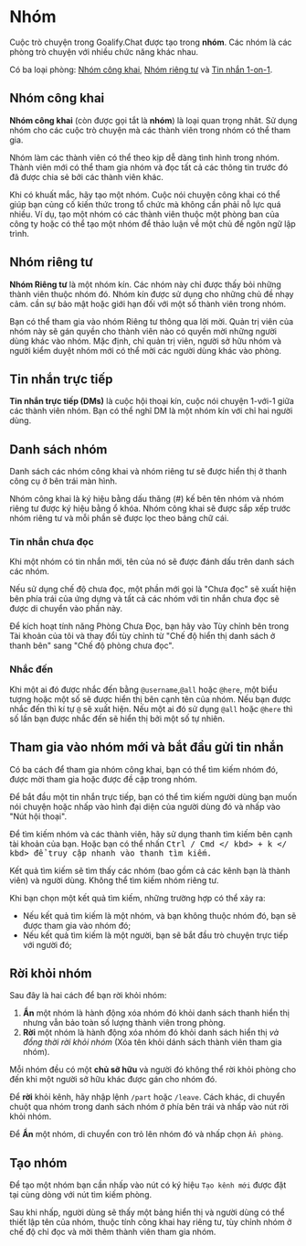 # Nhóm

Cuộc trò chuyện trong Goalify.Chat được tạo trong __nhóm__. Các nhóm là các phòng trò chuyện với nhiều chức năng khác nhau.

Có ba loại phòng: [Nhóm công khai](#nhóm-công-khai), [Nhóm riêng tư](#nhóm-riêng-tư) và [Tin nhắn 1-on-1](#tin-nhắn-trực-tiếp).

## Nhóm công khai

**Nhóm công khai** (còn được gọi tắt là **nhóm**) là loại quan trọng nhât. Sử dụng nhóm cho các cuộc trò chuyện mà các thành viên trong nhóm có thể tham gia.

Nhóm làm các thành viên có thể theo kịp dễ dàng tình hình trong nhóm. Thành viên mới có thể tham gia nhóm và đọc tất cả các thông tin trước đó đã được chia sẻ bởi các thành viên khác.

Khi có khuất mắc, hãy tạo một nhóm. Cuộc nói chuyện công khai có thể giúp bạn củng cố kiến thức trong tổ chức mà không cần phải nỗ lực quá nhiều. Ví dụ, tạo một nhóm có các thành viên thuộc một phòng ban của công ty hoặc có thể tạo một nhóm để thảo luận về một chủ đề ngôn ngữ lập trình.

## Nhóm riêng tư

**Nhóm Riêng tư** là một nhóm kín. Các nhóm này chỉ được thấy bỏi những thành viên thuộc nhóm đó. Nhóm kín được sử dụng cho những chủ đề nhạy cảm. cần sự bảo mật hoặc giới hạn đối với một số thành viên trong nhóm.

Bạn có thể tham gia vào nhóm Riêng tư thông qua lời mời. Quản trị viên của nhóm này sẽ gán quyền cho thành viên nào có quyền mời những người dùng khác vào nhóm. Mặc định, chỉ quản trị viên, người sở hữu nhóm và người kiểm duyệt nhóm mới có thể mời các người dùng khác vào phòng.

## Tin nhắn trực tiếp

**Tin nhắn trực tiếp (DMs)** là cuộc hội thoại kín, cuộc nói chuyện 1-với-1 giữa các thành viên nhóm. Bạn có thể nghĩ DM là một nhóm kín với chỉ hai người dùng.

## Danh sách nhóm

Danh sách các nhóm công khai và nhóm riêng tư sẽ được hiển thị ở thanh công cụ ở bên trái màn hình.

Nhóm công khai là ký hiệu bằng dấu thăng (#) kế bên tên nhóm và nhóm riêng tư được ký hiệu bằng ổ khóa. Nhóm công khai sẽ được sắp xếp trước nhóm riêng tư và mỗi phần sẽ được lọc theo bảng chữ cái.

### Tin nhắn chưa đọc

Khi một nhóm có tin nhắn mới, tên của nó sẽ được đánh dấu trên danh sách các nhóm.

Nếu sử dụng chế độ chưa đọc, một phần mới gọi là "Chưa đọc" sẽ xuất hiện bên phía trái của ứng dựng và tất cả các nhóm với tin nhắn chưa đọc sẽ được di chuyển vào phần này.

Để kích hoạt tính năng Phòng Chưa Đọc, bạn hãy vào Tùy chỉnh bên trong Tài khoản của tôi và thay đổi tùy chỉnh từ "Chế độ hiển thị danh sách ở thanh bên" sang "Chế độ phòng chưa đọc".

### Nhắc đến

Khi một ai đó được nhắc đến bằng `@username`,`@all` hoặc `@here`, một biểu tượng hoặc một số sẽ được hiển thị bên cạnh tên của nhóm. Nếu bạn được nhắc đến thì kí tự `@` sẽ xuất hiện. Nếu một ai đó sử dụng `@all` hoặc `@here` thì số lần bạn được nhắc đến sẽ hiển thị bởi một số tự nhiên.

## Tham gia vào nhóm mới và bắt đầu gửi tin nhắn

Có ba cách để tham gia nhóm công khai, bạn có thể tìm kiếm nhóm đó, được mời tham gia hoặc được đề cập trong nhóm.

Để bắt đầu một tin nhắn trực tiếp, bạn có thể tìm kiếm người dùng bạn muốn nói chuyện hoặc nhấp vào hình đại diện của người dùng đó và nhấp vào "Nút hội thoại".

Để tìm kiếm nhóm và các thành viên, hãy sử dụng thanh tìm kiếm bên cạnh tài khoản của bạn. Hoặc bạn có thể nhấn <kbd> Ctrl / Cmd </ kbd> + <kbd> k </ kbd> để truy cập nhanh vào thanh tìm kiếm.

Kết quả tìm kiếm sẽ tìm thấy các nhóm (bao gồm cả các kênh bạn là thành viên) và người dùng. Không thể tìm kiếm nhóm riêng tư.

Khi bạn chọn một kết quả tìm kiếm, những trường hợp có thể xảy ra:

- Nếu kết quả tìm kiếm là một nhóm, và bạn không thuộc nhóm đó, bạn sẽ được tham gia vào nhóm đó;
- Nếu kết quả tìm kiếm là một người, bạn sẽ bắt đầu trò chuyện trực tiếp với người đó;

## Rời khỏi nhóm

Sau đây là hai cách để bạn rời khỏi nhóm:

1. **Ẩn** một nhóm là hành động xóa nhóm đó khỏi danh sách thanh hiển thị nhưng vẫn bảo toàn số lượng thành viên trong phòng.
2. **Rời** một nhóm là hành động xóa nhóm đó khỏi danh sách hiển thị _và đồng thời rời khỏi nhóm_ (Xóa tên khỏi dánh sách thành viên tham gia nhóm).

Mỗi nhóm đều có một **chủ sỡ hữu** và người đó không thể rời khỏi phòng cho đến khi một người sở hữu khác được gán cho nhóm đó.

Để **rời** khỏi kênh, hãy nhập lệnh `/part` hoặc `/leave`. Cách khác, di chuyển chuột qua nhóm trong danh sách nhóm ở phía bên trái và nhấp vào nút rời khỏi nhóm.

Để **Ẩn** một nhóm, di chuyển con trỏ lên nhóm đó và nhấp chọn `Ẩn phòng`.

## Tạo nhóm

Để tạo một nhóm bạn cần nhấp vào nút có ký hiệu `Tạo kênh mới` được đặt tại cùng dòng với nút tìm kiếm phòng.

Sau khi nhấp, người dùng sẽ thấy một bảng hiển thị và người dùng có thể thiết lập tên của nhóm, thuộc tính công khai hay riêng tư, tùy chỉnh nhóm ở chế độ chỉ đọc và mời thêm thành viên tham gia nhóm.

